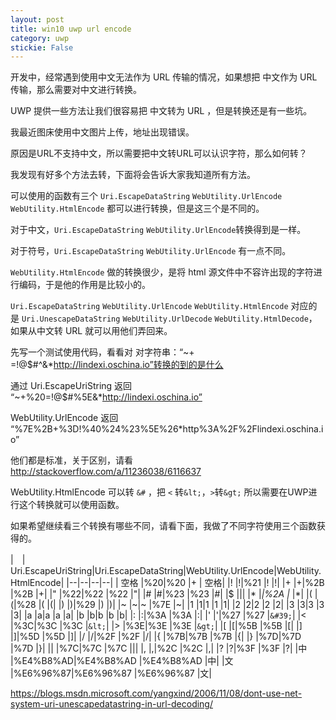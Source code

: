 ```yaml
---
layout: post
title: win10 uwp url encode 
category: uwp 
stickie: False
---
```


开发中，经常遇到使用中文无法作为 URL 传输的情况，如果想把 中文作为 URL 传输，那么需要对中文进行转换。

UWP 提供一些方法让我们很容易把 中文转为 URL ，但是转换还是有一些坑。

我最近图床使用中文图片上传，地址出现错误。

原因是URL不支持中文，所以需要把中文转URL可以认识字符，那么如何转？

我发现有好多个方法去转，下面将会告诉大家我知道所有方法。

<!-- 有时候需要向网络传一些中文或其他不支持的东西，这时需要 url encode -->

<!-- 有时候需要把 ，这些本文都会告诉你，如何转换 -->

<!--more-->

<div id="toc"></div>
<!-- csdn -->

可以使用的函数有三个
`Uri.EscapeDataString` `WebUtility.UrlEncode` `WebUtility.HtmlEncode` 都可以进行转换，但是这三个是不同的。

对于中文，`Uri.EscapeDataString` `WebUtility.UrlEncode`转换得到是一样。


对于符号，`Uri.EscapeDataString` `WebUtility.UrlEncode` 有一点不同。


`WebUtility.HtmlEncode` 做的转换很少，是将 html 源文件中不容许出现的字符进行编码，于是他的作用是比较小的。

`Uri.EscapeDataString` `WebUtility.UrlEncode` `WebUtility.HtmlEncode` 对应的是
`Uri.UnescapeDataString` `WebUtility.UrlDecode` `WebUtility.HtmlDecode`，如果从中文转 URL 就可以用他们弄回来。

先写一个测试使用代码，看看对
对字符串：“~+ =!@$#^&*http://lindexi.oschina.io”转换的到的是什么

通过 Uri.EscapeUriString 返回 “~+%20=!@$#%5E&*http://lindexi.oschina.io”

  
WebUtility.UrlEncode 返回  “%7E%2B+%3D!%40%24%23%5E%26*http%3A%2F%2Flindexi.oschina.io”

他们都是标准，关于区别，请看 http://stackoverflow.com/a/11236038/6116637

<!-- 对于中文，使用两个得到是一样 -->

WebUtility.HtmlEncode 可以转 `&#` ，把 `<` 转`&lt;`，`>`转`&gt;` 所以需要在UWP进行这个转换就可以使用函数。

如果希望继续看三个转换有哪些不同，请看下面，我做了不同字符使用三个函数获得的。


|　| Uri.EscapeUriString|Uri.EscapeDataString|WebUtility.UrlEncode|WebUtility.HtmlEncode|
|--|--|--|--|
| 空格 |%20|%20 |+ | 空格|
|! |!|%21 |! |!|
|+ |+|%2B |%2B |+|
|" |%22|%22 |%22 |&quot;|
|# |#|%23 |%23 |#|
|$ |$|%24 |%24 |$|
|* |*|%2A |* |*|
|( |(|%28 |( |(|
|) |)|%29 |) |)|
|~ |~|~ |%7E |~|
|1 |1|1 |1 |1|
|2 |2|2 |2 |2|
|3 |3|3 |3 |3|
|a |a|a |a |a|
|b |b|b |b |b|
|: |:|%3A |%3A |:|
|' |'|%27 |%27 |`&#39;`|
|< |%3C|%3C |%3C |`&lt;`|
|> |%3E|%3E |%3E |`&gt;`|
|[ |[|%5B |%5B |[|
|] |]|%5D |%5D |]|
|/ |/|%2F |%2F |/|
|{ |%7B|%7B |%7B |{|
|} |%7D|%7D |%7D |}|
|\| |%7C|%7C |%7C |\||
|, |,|%2C |%2C |,|
|? |?|%3F |%3F |?|
|中 |%E4%B8%AD|%E4%B8%AD |%E4%B8%AD |中|
|文 |%E6%96%87|%E6%96%87 |%E6%96%87 |文|

https://blogs.msdn.microsoft.com/yangxind/2006/11/08/dont-use-net-system-uri-unescapedatastring-in-url-decoding/



  
